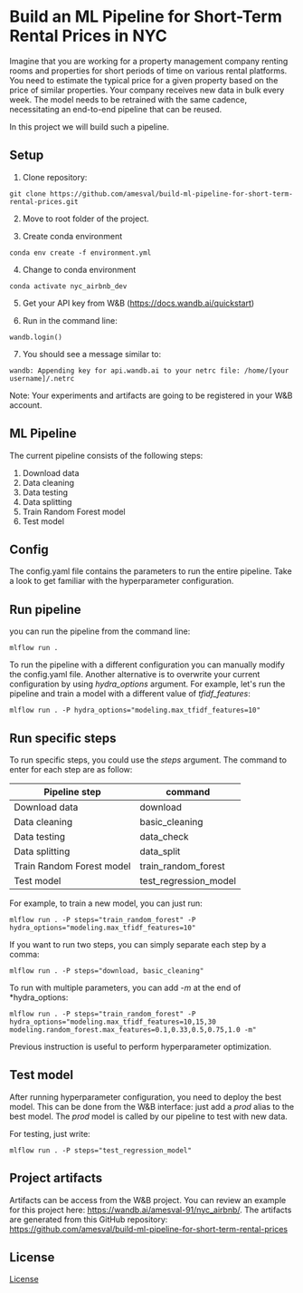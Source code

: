 # Build an ML Pipeline for Short-Term Rental Prices in NYC
Imagine that you are working for a property management company renting rooms and properties for short periods of 
time on various rental platforms. You need to estimate the typical price for a given property based 
on the price of similar properties. Your company receives new data in bulk every week. The model needs 
to be retrained with the same cadence, necessitating an end-to-end pipeline that can be reused.

In this project we will build such a pipeline.

## Setup

1. Clone repository:
```
git clone https://github.com/amesval/build-ml-pipeline-for-short-term-rental-prices.git
```

2. Move to root folder of the project.

3. Create conda environment
```
conda env create -f environment.yml
```

4. Change to conda environment
```
conda activate nyc_airbnb_dev
```

5. Get your API key from W&B (https://docs.wandb.ai/quickstart)

6. Run in the command line:
```
wandb.login()
```

7. You should see a message similar to:
```
wandb: Appending key for api.wandb.ai to your netrc file: /home/[your username]/.netrc
```

Note: Your experiments and artifacts are going to be registered in your W&B account.

## ML Pipeline
The current pipeline consists of the following steps:

1) Download data
2) Data cleaning
3) Data testing
4) Data splitting
5) Train Random Forest model
6) Test model

## Config
The config.yaml file contains the parameters to run the entire pipeline. Take a look to get familiar with the hyperparameter configuration.

## Run pipeline

you can run the pipeline from the command line:

```
mlflow run .
```

To run the pipeline with a different configuration you can manually modify the config.yaml file. Another alternative is to overwrite your current configuration by using  *hydra_options* argument. For example, let's run the pipeline and
train a model with a different value of *tfidf_features*:

```
mlflow run . -P hydra_options="modeling.max_tfidf_features=10"
```

## Run specific steps

To run specific steps, you could use the *steps* argument. The command to enter for each step are as follow:

| Pipeline step | command |
| ------- | ----------- |
| Download data | download |
| Data cleaning | basic_cleaning |
| Data testing | data_check |
| Data splitting | data_split |
| Train Random Forest model | train_random_forest |
| Test model | test_regression_model |

For example, to train a new model, you can just run:
```
mlflow run . -P steps="train_random_forest" -P hydra_options="modeling.max_tfidf_features=10"
```

If you want to run two steps, you can simply separate each step by a comma:
```
mlflow run . -P steps="download, basic_cleaning"
```

To run with multiple parameters, you can add *-m* at the end of *hydra_options:
```
mlflow run . -P steps="train_random_forest" -P hydra_options="modeling.max_tfidf_features=10,15,30 modeling.random_forest.max_features=0.1,0.33,0.5,0.75,1.0 -m"
```

Previous instruction is useful to perform hyperparameter optimization.


## Test model

After running hyperparameter configuration, you need to deploy the best model. This can be done from the W&B interface: just add a *prod* alias to the best model. The *prod* model is called by our pipeline to test with new data.

For testing, just write:
```
mlflow run . -P steps="test_regression_model"
```

## Project artifacts

Artifacts can be access from the W&B project. You can review an example for this project here: https://wandb.ai/amesval-91/nyc_airbnb/. The artifacts are generated from this GitHub repository: https://github.com/amesval/build-ml-pipeline-for-short-term-rental-prices

## License

[License](LICENSE.txt)